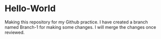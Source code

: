# Hello-World
Making this repository for my Github practice.
I have created a branch named Branch-1 for making some changes.
I will merge the changes once reviewed.

